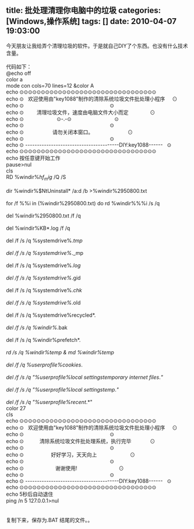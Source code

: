 title: 批处理清理你电脑中的垃圾
categories: [Windows,操作系统]
tags: []
date: 2010-04-07 19:03:00
---
今天朋友让我给弄个清理垃圾的软件。于是就自己DIY了个东西。也没有什么技术含量。<br /><br />代码如下：<br />@echo off<br />color a<br />mode con cols=70 lines=12 &amp;color A<br />echo ⊙⊙⊙⊙⊙⊙⊙⊙⊙⊙⊙⊙⊙⊙⊙⊙⊙⊙⊙⊙⊙⊙⊙⊙⊙⊙⊙⊙⊙⊙⊙⊙<br />echo ⊙&#160;&#160; 欢迎使用由&quot;key1088&quot;制作的清除系统垃圾文件批处理小程序&#160;&#160;&#160;&#160; ⊙<br />echo ⊙&#160;&#160;&#160;&#160;&#160;&#160;&#160;&#160;&#160;&#160;&#160;&#160;&#160;&#160;&#160;&#160;&#160;&#160;&#160;&#160;&#160;&#160;&#160;&#160;&#160;&#160;&#160;&#160;&#160;&#160;&#160;&#160;&#160;&#160;&#160;&#160;&#160;&#160;&#160;&#160;&#160;&#160;&#160;&#160;&#160;&#160;&#160;&#160;&#160;&#160;&#160;&#160;&#160;&#160;&#160;&#160;&#160;&#160;&#160; ⊙<br />echo ⊙&#160;&#160;&#160;&#160;&#160;&#160;&#160;&#160; 清理垃圾文件，速度由电脑文件大小而定&#160;&#160;&#160;&#160;&#160;&#160;&#160;&#160;&#160;&#160;&#160;&#160;&#160;&#160; ⊙<br />echo ⊙&#160;&#160;&#160;&#160;&#160;&#160;&#160;&#160;&#160;&#160;&#160;&#160;&#160;&#160;&#160;&#160;&#160;&#160;&#160;&#160;&#160;&#160; ⊙-.-⊙&#160;&#160;&#160;&#160;&#160;&#160;&#160;&#160;&#160;&#160;&#160;&#160;&#160;&#160;&#160;&#160;&#160;&#160;&#160;&#160;&#160;&#160;&#160;&#160;&#160;&#160;&#160;&#160;&#160; ⊙<br />echo ⊙&#160;&#160;&#160;&#160;&#160;&#160;&#160;&#160;&#160;&#160;&#160;&#160;&#160;&#160;&#160;&#160;&#160;&#160;&#160;&#160;&#160;&#160;&#160;&#160;&#160;&#160;&#160;&#160;&#160;&#160;&#160;&#160;&#160;&#160;&#160;&#160;&#160;&#160;&#160;&#160;&#160;&#160;&#160;&#160;&#160;&#160;&#160;&#160;&#160;&#160;&#160;&#160;&#160;&#160;&#160;&#160;&#160;&#160;&#160; ⊙<br />echo ⊙&#160;&#160;&#160;&#160;&#160;&#160;&#160;&#160;&#160;&#160;&#160;&#160;&#160;&#160;&#160;&#160;&#160;&#160;&#160; 请勿关闭本窗口。&#160;&#160;&#160;&#160;&#160;&#160;&#160;&#160;&#160;&#160;&#160;&#160;&#160;&#160;&#160;&#160;&#160;&#160;&#160;&#160;&#160;&#160;&#160; ⊙<br />echo ⊙&#160;&#160;&#160;&#160;&#160;&#160;&#160;&#160;&#160;&#160;&#160;&#160;&#160;&#160;&#160;&#160;&#160;&#160;&#160;&#160;&#160;&#160;&#160;&#160;&#160;&#160;&#160;&#160;&#160;&#160;&#160;&#160;&#160;&#160;&#160;&#160;&#160;&#160;&#160;&#160;&#160;&#160;&#160;&#160;&#160;&#160;&#160;&#160;&#160;&#160;&#160;&#160;&#160;&#160;&#160;&#160;&#160;&#160;&#160; ⊙<br />echo ⊙ ----------------------------------------DIY:key1088------&#160;&#160; ⊙<br />echo ⊙⊙⊙⊙⊙⊙⊙⊙⊙⊙⊙⊙⊙⊙⊙⊙⊙⊙⊙⊙⊙⊙⊙⊙⊙⊙⊙⊙⊙⊙⊙⊙<br />echo 按任意键开始工作<br />pause&gt;nul<br />cls<br />RD %windir%$hf_mig$ /Q /S<br /><br />dir %windir%$NtUninstall* /a:d /b &gt;%windir%2950800.txt<br /><br />for /f %%i in (%windir%2950800.txt) do rd %windir%%%i /s /q<br /><br />del %windir%2950800.txt /f /q<br /><br />del %windir%KB*.log /f /q<br /><br />del /f /s /q %systemdrive%*.tmp<br /><br />del /f /s /q %systemdrive%*._mp<br /><br />del /f /s /q %systemdrive%*.log<br /><br />del /f /s /q %systemdrive%*.gid<br /><br />del /f /s /q %systemdrive%*.chk<br /><br />del /f /s /q %systemdrive%*.old<br /><br />del /f /s /q %systemdrive%recycled*.*<br /><br />del /f /s /q %windir%*.bak<br /><br />del /f /s /q %windir%prefetch*.*<br /><br />rd /s /q %windir%temp &amp; md %windir%temp<br /><br />del /f /q %userprofile%cookies*.*<br /><br />del /f /s /q &quot;%userprofile%local settingstemporary internet files*.*&quot;<br /><br />del /f /s /q &quot;%userprofile%local settingstemp*.*&quot;<br /><br />del /f /s /q &quot;%userprofile%recent*.*&quot;<br />color 27<br />cls<br />echo ⊙⊙⊙⊙⊙⊙⊙⊙⊙⊙⊙⊙⊙⊙⊙⊙⊙⊙⊙⊙⊙⊙⊙⊙⊙⊙⊙⊙⊙⊙⊙⊙<br />echo ⊙&#160;&#160; 欢迎使用由&quot;key1088&quot;制作的清除系统垃圾文件批处理小程序&#160;&#160;&#160;&#160; ⊙<br />echo ⊙&#160;&#160;&#160;&#160;&#160;&#160;&#160;&#160;&#160;&#160;&#160;&#160;&#160;&#160;&#160;&#160;&#160;&#160;&#160;&#160;&#160;&#160;&#160;&#160;&#160;&#160;&#160;&#160;&#160;&#160;&#160;&#160;&#160;&#160;&#160;&#160;&#160;&#160;&#160;&#160;&#160;&#160;&#160;&#160;&#160;&#160;&#160;&#160;&#160;&#160;&#160;&#160;&#160;&#160;&#160;&#160;&#160;&#160;&#160; ⊙<br />echo ⊙&#160;&#160;&#160;&#160;&#160;&#160;&#160;&#160;&#160;&#160; 清除系统垃圾文件批处理系统，执行完毕&#160;&#160;&#160;&#160;&#160;&#160;&#160;&#160;&#160;&#160;&#160;&#160; ⊙<br />echo ⊙&#160;&#160;&#160;&#160;&#160;&#160;&#160;&#160;&#160;&#160;&#160;&#160;&#160;&#160;&#160;&#160;&#160;&#160;&#160;&#160;&#160;&#160;&#160;&#160;&#160;&#160;&#160;&#160;&#160;&#160;&#160;&#160;&#160;&#160;&#160;&#160;&#160;&#160;&#160;&#160;&#160;&#160;&#160;&#160;&#160;&#160;&#160;&#160;&#160;&#160;&#160;&#160;&#160;&#160;&#160;&#160;&#160;&#160;&#160; ⊙<br />echo ⊙&#160;&#160;&#160;&#160;&#160;&#160;&#160;&#160;&#160;&#160;&#160;&#160;&#160;&#160;&#160;&#160;&#160;&#160; 好好学习，天天向上&#160;&#160;&#160;&#160;&#160;&#160;&#160;&#160;&#160;&#160;&#160;&#160;&#160;&#160;&#160;&#160;&#160;&#160;&#160;&#160;&#160;&#160; ⊙<br />echo ⊙&#160;&#160;&#160;&#160;&#160;&#160;&#160;&#160;&#160;&#160;&#160;&#160;&#160;&#160;&#160;&#160;&#160;&#160;&#160;&#160;&#160;&#160;&#160;&#160;&#160;&#160;&#160;&#160;&#160;&#160;&#160;&#160;&#160;&#160;&#160;&#160;&#160;&#160;&#160;&#160;&#160;&#160;&#160;&#160;&#160;&#160;&#160;&#160;&#160;&#160;&#160;&#160;&#160;&#160;&#160;&#160;&#160;&#160;&#160; ⊙<br />echo ⊙&#160;&#160;&#160;&#160;&#160;&#160;&#160;&#160;&#160;&#160;&#160;&#160;&#160;&#160;&#160;&#160;&#160;&#160;&#160;&#160;&#160; 谢谢使用!&#160;&#160;&#160;&#160;&#160;&#160;&#160;&#160;&#160;&#160;&#160;&#160;&#160;&#160;&#160;&#160;&#160;&#160;&#160;&#160;&#160;&#160;&#160;&#160;&#160;&#160;&#160;&#160; ⊙<br />echo ⊙&#160;&#160;&#160;&#160;&#160;&#160;&#160;&#160;&#160;&#160;&#160;&#160;&#160;&#160;&#160;&#160;&#160;&#160;&#160;&#160;&#160;&#160;&#160;&#160;&#160;&#160;&#160;&#160;&#160;&#160;&#160;&#160;&#160;&#160;&#160;&#160;&#160;&#160;&#160;&#160;&#160;&#160;&#160;&#160;&#160;&#160;&#160;&#160;&#160;&#160;&#160;&#160;&#160;&#160;&#160;&#160;&#160;&#160;&#160; ⊙<br />echo ⊙ ----------------------------------------DIY:key1088------&#160;&#160; ⊙<br />echo ⊙⊙⊙⊙⊙⊙⊙⊙⊙⊙⊙⊙⊙⊙⊙⊙⊙⊙⊙⊙⊙⊙⊙⊙⊙⊙⊙⊙⊙⊙⊙⊙<br />echo 5秒后自动退住<br />ping /n 5 127.0.0.1&gt;nul<br /><br /><br />复制下来，保存为.BAT 结尾的文件。。